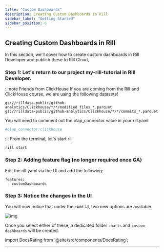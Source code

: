 ```yaml
---
title: "Custom Dashboards"
description: Creating Custom Dashboards in Rill
sidebar_label: "Getting Started"
sidebar_position: 6
---
```


## Creating Custom Dashboards in Rill 

In this section, we'll cover how to create custom dashboards in Rill Developer and publish these to Rill Cloud,
<!-- @import "[TOC]" {cmd="toc" depthFrom=1 depthTo=6 orderedList=false} -->

### Step 1: Let's return to our project my-rill-tutorial in Rill Developer.

:::note Friends from ClickHouse
If you are coming from the Rill and ClickHouse course, we are using the following datasets!

```
gs://rilldata-public/github-analytics/Clickhouse/*/*/modified_files_*.parquet
gs://rilldata-public/github-analytics/Clickhouse/*/*/commits_*.parquet
```
You will need to comment out the olap_connector value in your rill.yaml
```yaml
#olap_connector:clickhouse
```
:::
From the terminal, let's start rill

```
rill start 
```

### Step 2: Adding feature flag (no longer required once GA)

Edit the rill.yaml via the UI and add the following:
```
features:
 - customDashboards
```


### Step 3: Notice the changes in the UI

You will now notice that under the `+Add` UI, two new options are available.

![img](/img/tutorials/301/add-custom-dashboard.png)

Once you select either of these, a dedicated folder `charts` and `custom-dashboards` will be created.

import DocsRating from '@site/src/components/DocsRating';

---
<DocsRating />